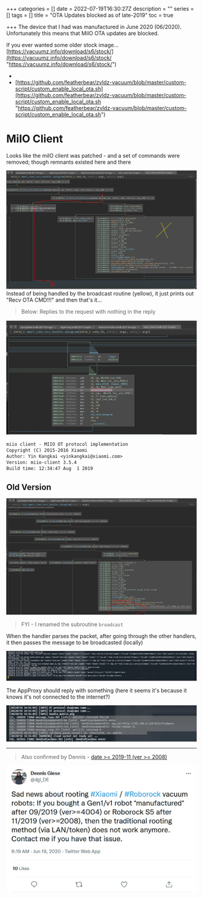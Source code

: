 +++
categories = []
date = 2022-07-19T16:30:27Z
description = ""
series = []
tags = []
title = "OTA Updates blocked as of late-2019"
toc = true

+++
The device that I had was manufactured in June 2020 (06/2020).  
Unfortunately this means that MiIO OTA updates are blocked.

If you ever wanted some older stock image... [https://vacuumz.info/download/s6/stock/](https://vacuumz.info/download/s6/stock/ "https://vacuumz.info/download/s6/stock/")

* 
* [https://github.com/featherbear/zvldz-vacuum/blob/master/custom-script/custom_enable_local_ota.sh](https://github.com/featherbear/zvldz-vacuum/blob/master/custom-script/custom_enable_local_ota.sh "https://github.com/featherbear/zvldz-vacuum/blob/master/custom-script/custom_enable_local_ota.sh")

# MiIO Client

Looks like the miIO client was patched - and a set of commands were removed; though remnants existed here and there

![](/uploads/20220719-snipaste_2022-07-20_03-11-19.png)  
Instead of being handled by the broadcast routine (yellow), it just prints out "Recv OTA CMD!!!" and then that's it...

> Below: Replies to the request with nothing in the reply

![](/uploads/20220719-snipaste_2022-07-20_02-33-16.jpg)

    miio client - MIIO OT protocol implementation
    Copyright (C) 2015-2016 Xiaomi
    Author: Yin Kangkai <yinkangkai@xiaomi.com>
    Version: miio-client 3.5.4
    Build time: 12:34:47 Aug  1 2019

## Old Version

![](/uploads/20220719-snipaste_2022-07-20_03-04-38.png)

> FYI - I renamed the subroutine `broadcast`

When the handler parses the packet, after going through the other handlers, it then passes the message to be broadcasted (locally)

![](/uploads/20220719-snipaste_2022-07-20_02-55-45.jpg)

The AppProxy should reply with something (here it seems it's because it knows it's not connected to the internet?)

![](/uploads/20220719-snipaste_2022-07-20_02-54-06.jpg)

***

> Also confirmed by Dennis - [date >= 2019-11 (ver >= 2008)](https://twitter.com/dgi_DE/status/1273742178783805441)

![](/uploads/20220719-snipaste_2022-07-20_02-31-53.jpg)